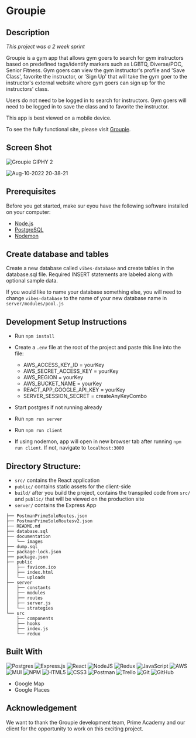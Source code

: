 
# Groupie

## Description

_This project was a 2 week sprint_

Groupie is a gym app that allows gym goers to search for gym instructors based on predefined tags/identify markers such as LGBTQ, Diverse/POC, Senior Fitness. Gym goers can view the gym instructor's profile and 'Save Class', favorite the instructor, or 'Sign Up' that will take the gym goer to the instructor's external website where gym goers can sign up for the instructors' class. 

Users do not need to be logged in to search for instructors. Gym goers will need to be logged in to save the class and to favorite the instructor.

This app is best viewed on a mobile device.

To see the fully functional site, please visit [Groupie](https://dry-crag-81755.herokuapp.com/#/home).

## Screen Shot

![Groupie GIPHY 2](https://user-images.githubusercontent.com/109628257/184051065-a5c34384-5bd3-4b95-a5ab-d0f11d422175.gif)

![Aug-10-2022 20-38-21](https://user-images.githubusercontent.com/109628257/184050698-3287640d-ca6a-4409-b7fe-f42448ea25c7.gif)

## Prerequisites

Before you get started, make sur eyou have the following software installed on your computer:

- [Node.js](https://nodejs.org/en/)
- [PostgreSQL](https://www.postgresql.org/)
- [Nodemon](https://nodemon.io/)

## Create database and tables

Create a new database called `vibes-database` and create tables in the database.sql file. Required INSERT statements are labeled along with optional sample data.

If you would like to name your database something else, you will need to change `vibes-database` to the name of your new database name in `server/modules/pool.js`

## Development Setup Instructions

- Run `npm install`
- Create a `.env` file at the root of the project and paste this line into the file:
    - AWS_ACCESS_KEY_ID = yourKey
    - AWS_SECRET_ACCESS_KEY = yourKey
    - AWS_REGION = yourKey
    - AWS_BUCKET_NAME = yourKey
    - REACT_APP_GOOGLE_API_KEY = yourKey
    - SERVER_SESSION_SECRET = createAnyKeyCombo
    
- Start postgres if not running already 
- Run `npm run server`
- Run `npm run client`
- If using nodemon, app will open in new browser tab after running `npm run client`. If not, navigate to `localhost:3000`


## Directory Structure:

- `src/` contains the React application
- `public/` contains static assets for the client-side
- `build/` after you build the project, contains the transpiled code from `src/` and `public/` that will be viewed on the production site
- `server/` contains the Express App

```
├── PostmanPrimeSoloRoutes.json
├── PostmanPrimeSoloRoutesv2.json
├── README.md
├── database.sql
├── documentation
│   └── images
├── dump.sql
├── package-lock.json
├── package.json
├── public
│   ├── favicon.ico
│   ├── index.html
│   └── uploads
├── server
│   ├── constants
│   ├── modules
│   ├── routes
│   ├── server.js
│   └── strategies
└── src
    ├── components
    ├── hooks
    ├── index.js
    └── redux
```


## Built With

![Postgres](https://img.shields.io/badge/postgres-%23316192.svg?style=for-the-badge&logo=postgresql&logoColor=white)
![Express.js](https://img.shields.io/badge/express.js-%23404d59.svg?style=for-the-badge&logo=express&logoColor=%2361DAFB)
![React](https://img.shields.io/badge/react-%2320232a.svg?style=for-the-badge&logo=react&logoColor=%2361DAFB)
![NodeJS](https://img.shields.io/badge/node.js-6DA55F?style=for-the-badge&logo=node.js&logoColor=white)
![Redux](https://img.shields.io/badge/redux-%23593d88.svg?style=for-the-badge&logo=redux&logoColor=white)
![JavaScript](https://img.shields.io/badge/javascript-%23323330.svg?style=for-the-badge&logo=javascript&logoColor=%23F7DF1E)
![AWS](https://img.shields.io/badge/AWS-%23FF9900.svg?style=for-the-badge&logo=amazon-aws&logoColor=white)
![MUI](https://img.shields.io/badge/MUI-%230081CB.svg?style=for-the-badge&logo=mui&logoColor=white)
![NPM](https://img.shields.io/badge/NPM-%23000000.svg?style=for-the-badge&logo=npm&logoColor=white)
![HTML5](https://img.shields.io/badge/html5-%23E34F26.svg?style=for-the-badge&logo=html5&logoColor=white)
![CSS3](https://img.shields.io/badge/css3-%231572B6.svg?style=for-the-badge&logo=css3&logoColor=white)
![Postman](https://img.shields.io/badge/Postman-FF6C37?style=for-the-badge&logo=postman&logoColor=white)
![Trello](https://img.shields.io/badge/Trello-%23026AA7.svg?style=for-the-badge&logo=Trello&logoColor=white)
![Git](https://img.shields.io/badge/git-%23F05033.svg?style=for-the-badge&logo=git&logoColor=white)
![GitHub](https://img.shields.io/badge/github-%23121011.svg?style=for-the-badge&logo=github&logoColor=white)

- Google Map
- Google Places

## Acknowledgement

We want to thank the Groupie development team, Prime Academy and our client for the opportunity to work on this exciting project. 
